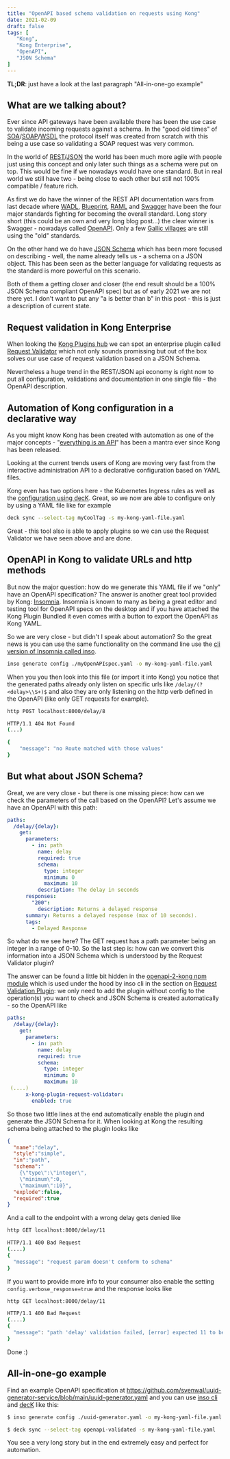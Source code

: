 ```yaml
---
title: "OpenAPI based schema validation on requests using Kong"
date: 2021-02-09
draft: false
tags: [
   "Kong",
   "Kong Enterprise",
   "OpenAPI",
   "JSON Schema"
]
---
```


**TL;DR**: just have a look at the last paragraph "All-in-one-go example"

## What are we talking about?

Ever since API gateways have been available there has been the use case to validate incoming requests against a schema. In the "good old times" of [SOA](https://en.wikipedia.org/wiki/Service-oriented_architecture)/[SOAP](https://en.wikipedia.org/wiki/SOAP)/[WSDL](https://en.wikipedia.org/wiki/Web_Services_Description_Language) the protocol itself was created from scratch with this being a use case so validating a SOAP request was very common.

In the world of [REST](https://en.wikipedia.org/wiki/Representational_state_transfer)/[JSON](https://en.wikipedia.org/wiki/JSON) the world has been much more agile with people just using this concept and only later such things as a schema were put on top. This would be fine if we nowadays would have one standard. But in real world we still have two - being close to each other but still not 100% compatible / feature rich.

As first we do have the winner of the REST API documentation wars from last decade where [WADL](https://en.wikipedia.org/wiki/Web_Application_Description_Language#:~:text=The%20Web%20Application%20Description%20Language,HTTP%20architecture%20of%20the%20Web.), [Blueprint](https://apiblueprint.org/), [RAML](https://en.wikipedia.org/wiki/RAML_(software)) and [Swagger](https://en.wikipedia.org/wiki/Swagger_(software)) have been the four major standards fighting for becoming the overall standard. Long story short (this could be an own and very long blog post...) the clear winner is Swagger - nowadays called [OpenAPI](https://en.wikipedia.org/wiki/OpenAPI_Specification). Only a few [Gallic villages](https://en.wikipedia.org/wiki/Asterix) are still using the "old" standards.

On the other hand we do have [JSON Schema](https://json-schema.org/) which has been more focused on describing - well, the name already tells us - a schema on a JSON object. This has been seen as the better language for validating requests as the standard is more powerful on this scenario.

Both of them a getting closer and closer (the end result should be a 100% JSON Schema compliant OpenAPI spec) but as of early 2021 we are not there yet. I don't want to put any "a is better than b" in this post - this is just a description of current state.

## Request validation in Kong Enterprise

When looking the [Kong Plugins hub](https://docs.konghq.com/hub/) we can spot an enterprise plugin called [Request Validator](https://docs.konghq.com/hub/kong-inc/request-validator/) which not only sounds promissing but out of the box solves our use case of request validation based on a JSON Schema.

Nevertheless a huge trend in the REST/JSON api economy is right now to put all configuration, validations and documentation in one single file - the OpenAPI description.

## Automation of Kong configuration in a declarative way

As you might know Kong has been created with automation as one of the major concepts - "[everything is an API](https://docs.konghq.com/enterprise/2.2.x/admin-api/)" has been a mantra ever since Kong has been released.

Looking at the current trends users of Kong are moving very fast from the interactive administration API to a declarative configuration based on YAML files.

Kong even has two options here - the Kubernetes Ingress rules as well as the [configuration using decK](https://docs.konghq.com/deck/). Great, so we now are able to configure only by using a YAML file like for example

```bash
deck sync --select-tag myCoolTag -s my-kong-yaml-file.yaml
```

Great - this tool also is able to apply plugins so we can use the Request Validator we have seen above and are done.

## OpenAPI in Kong to validate URLs and http methods

But now the major question: how do we generate this YAML file if we "only" have an OpenAPI specification? The answer is another great tool provided by Kong: [Insomnia](https://insomnia.rest/). Insomnia is known to many as being a great editor and testing tool for OpenAPI specs on the desktop and if you have attached the Kong Plugin Bundled it even comes with a button to export the OpenAPI as Kong YAML.

So we are very close - but didn't I speak about automation? So the great news is you can use the same functionality on the command line use the [cli version of Insomnia called inso](https://support.insomnia.rest/collection/105-inso-cli). 

```bash
inso generate config ./myOpenAPIspec.yaml -o my-kong-yaml-file.yaml
```

When you you then look into this file (or import it into Kong) you notice that the generated paths already only listen on specific urls like `/delay/(?<delay>\\S+)$` and also they are only listening on the http verb defined in the OpenAPI (like only GET requests for example).

```bash
http POST localhost:8000/delay/8 

HTTP/1.1 404 Not Found
(...)

{
    "message": "no Route matched with those values"
}
```

## But what about JSON Schema?

Great, we are very close - but there is one missing piece: how can we check the parameters of the call based on the OpenAPI? Let's assume we have an OpenAPI with this path:

```YAML
paths:
  /delay/{delay}:
    get:
      parameters:
        - in: path
          name: delay
          required: true
          schema:
            type: integer
            minimum: 0
            maximum: 10
          description: The delay in seconds
      responses:
        "200":
          description: Returns a delayed response
      summary: Returns a delayed response (max of 10 seconds).
      tags:
        - Delayed Response
```

So what do we see here? The GET request has a path parameter being an integer in a range of 0-10. So the last step is: how can we convert this information into a JSON Schema which is understood by the Request Validator plugin?

The answer can be found a little bit hidden in the [openapi-2-kong npm module](https://www.npmjs.com/package/openapi-2-kong) which is used under the hood by inso cli in the section on [Request Validation Plugin](https://www.npmjs.com/package/openapi-2-kong#request-validation-plugin): we only need to add the plugin without config to the operation(s) you want to check and JSON Schema is created automatically - so the OpenAPI like

```YAML
paths:
  /delay/{delay}:
    get:
      parameters:
        - in: path
          name: delay
          required: true
          schema:
            type: integer
            minimum: 0
            maximum: 10
 (....)
      x-kong-plugin-request-validator:
        enabled: true
```

So those two little lines at the end automatically enable the plugin and generate the JSON Schema for it. When looking at Kong the resulting schema being attached to the plugin looks like

```JSON
{
  "name":"delay",
  "style":"simple",
  "in":"path",
  "schema":"
    {\"type\":\"integer\",
    \"minimum\":0,
    \"maximum\":10}",
  "explode":false,
  "required":true
}
```

And a call to the endpoint with a wrong delay gets denied like

```bash
http GET localhost:8000/delay/11

HTTP/1.1 400 Bad Request
(....)
{
  "message": "request param doesn't conform to schema"
}
```

If you want to provide more info to your consumer also enable the setting `config.verbose_response=true` and the response looks like

```bash
http GET localhost:8000/delay/11

HTTP/1.1 400 Bad Request
(....)
{
  "message": "path 'delay' validation failed, [error] expected 11 to be smaller than 10"
}
```

Done :)

## All-in-one-go example

Find an example OpenAPI specification at <https://github.com/svenwal/uuid-generator-service/blob/main/uuid-generator.yaml> and you can use [inso cli](https://support.insomnia.rest/collection/105-inso-cli) and [decK](https://docs.konghq.com/deck/) like this:

```bash
$ inso generate config ./uuid-generator.yaml -o my-kong-yaml-file.yaml

$ deck sync --select-tag openapi-validated -s my-kong-yaml-file.yaml
```

You see a very long story but in the end extremely easy and perfect for automation.
